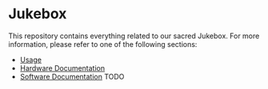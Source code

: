# Jukebox

This repository contains everything related to our sacred Jukebox. For more information, please refer to one of the following sections:

- [Usage](https://tudo-makerspace.github.io/Jukebox/Docs/Usage.html)
- [Hardware Documentation](https://tudo-makerspace.github.io/Jukebox/Docs/Hardware.html)
- [Software Documentation]() TODO